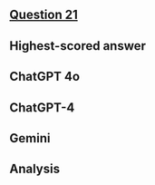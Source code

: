 ## [Question 21](https://stackoverflow.com/questions/75533379/aws-elb-returns-status-504-after-10-seconds)



## Highest-scored answer 



## ChatGPT 4o




## ChatGPT-4


## Gemini




## Analysis 